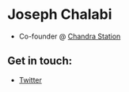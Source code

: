 # Joseph Chalabi
- Co-founder @ [Chandra Station](https://chandrastation.com)
  
## Get in touch:
* [Twitter](https://twitter.com/chalabi_joseph)
